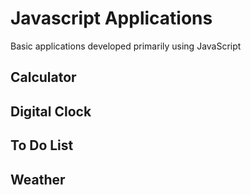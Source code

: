 # Javascript Applications
 Basic applications developed primarily using JavaScript

## Calculator

## Digital Clock

## To Do List

## Weather 